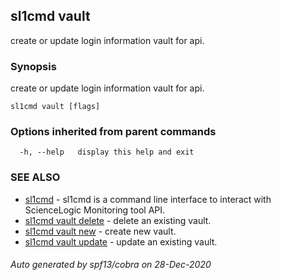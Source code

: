 ## sl1cmd vault

create or update login information vault for api.

### Synopsis

create or update login information vault for api.

```
sl1cmd vault [flags]
```

### Options inherited from parent commands

```
  -h, --help   display this help and exit
```

### SEE ALSO

* [sl1cmd](sl1cmd.md)	 - sl1cmd is a command line interface to interact with ScienceLogic Monitoring tool API.
* [sl1cmd vault delete](sl1cmd_vault_delete.md)	 - delete an existing vault.
* [sl1cmd vault new](sl1cmd_vault_new.md)	 - create new vault.
* [sl1cmd vault update](sl1cmd_vault_update.md)	 - update an existing vault.

###### Auto generated by spf13/cobra on 28-Dec-2020
